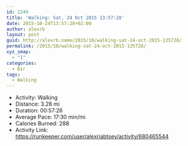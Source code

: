 ```yaml
---
id: 2249
title: 'Walking: Sat, 24 Oct 2015 13:57:28'
date: 2015-10-24T13:57:28+02:00
author: alexrb
layout: post
guid: http://alexrb.name/2015/10/walking-sat-24-oct-2015-135728/
permalink: /2015/10/walking-sat-24-oct-2015-135728/
xyz_smap:
  - "1"
categories:
  - Біг
tags:
  - Walking
---
```

<ul class="rk-list">
  <li class="rk-activity">
    Activity: Walking
  </li>
  <li class="rk-distance">
    Distance: 3.28 mi
  </li>
  <li class="rk-duration">
    Duration: 00:57:26
  </li>
  <li class="rk-avg-pace">
    Average Pace: 17:30 min/mi
  </li>
  <li class="rk-calories">
    Calories Burned: 288
  </li>
  <li class="rk-activity-link">
    Activity Link: <a href="https://runkeeper.com/user/alexriabtsev/activity/680465544">https://runkeeper.com/user/alexriabtsev/activity/680465544</a>
  </li>
</ul>